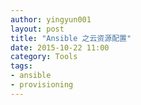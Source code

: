 ```yaml
---
author: yingyun001
layout: post
title: "Ansible 之云资源配置"
date: 2015-10-22 11:00
category: Tools
tags:
- ansible
- provisioning
---
```


